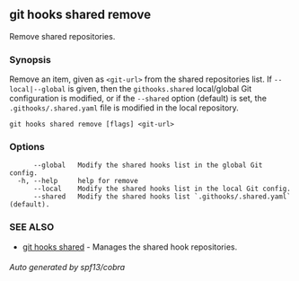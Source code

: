 ## git hooks shared remove

Remove shared repositories.

### Synopsis

Remove an item, given as `<git-url>` from the shared repositories list.
If `--local|--global` is given, then the `githooks.shared` local/global
Git configuration is modified, or if the `--shared` option (default) is set, the `.githooks/.shared.yaml`
file is modified in the local repository.

```
git hooks shared remove [flags] <git-url>
```

### Options

```
      --global   Modify the shared hooks list in the global Git config.
  -h, --help     help for remove
      --local    Modify the shared hooks list in the local Git config.
      --shared   Modify the shared hooks list `.githooks/.shared.yaml` (default).
```

### SEE ALSO

* [git hooks shared](git_hooks_shared.md)	 - Manages the shared hook repositories.

###### Auto generated by spf13/cobra 
